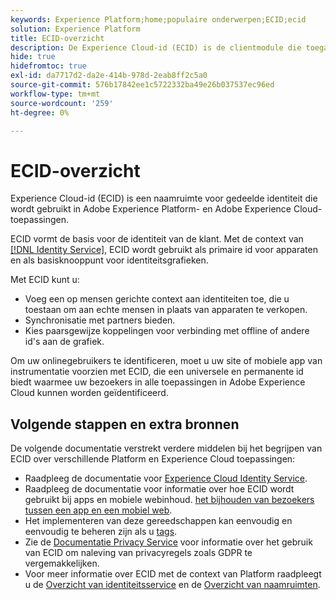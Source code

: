 ```yaml
---
keywords: Experience Platform;home;populaire onderwerpen;ECID;ecid
solution: Experience Platform
title: ECID-overzicht
description: De Experience Cloud-id (ECID) is de clientmodule die toegang biedt tot identiteitsbeheer en drie primaire functies verzorgt.
hide: true
hidefromtoc: true
exl-id: da7717d2-da2e-414b-978d-2eab8ff2c5a0
source-git-commit: 576b17842ee1c5722332ba49e26b037537ec96ed
workflow-type: tm+mt
source-wordcount: '259'
ht-degree: 0%

---
```


# ECID-overzicht

Experience Cloud-id (ECID) is een naamruimte voor gedeelde identiteit die wordt gebruikt in Adobe Experience Platform- en Adobe Experience Cloud-toepassingen.

ECID vormt de basis voor de identiteit van de klant. Met de context van [[!DNL Identity Service]](../home.md), ECID wordt gebruikt als primaire id voor apparaten en als basisknooppunt voor identiteitsgrafieken.

Met ECID kunt u:

* Voeg een op mensen gerichte context aan identiteiten toe, die u toestaan om aan echte mensen in plaats van apparaten te verkopen.
* Synchronisatie met partners bieden.
* Kies paarsgewijze koppelingen voor verbinding met offline of andere id&#39;s aan de grafiek.

Om uw onlinegebruikers te identificeren, moet u uw site of mobiele app van instrumentatie voorzien met ECID, die een universele en permanente id biedt waarmee uw bezoekers in alle toepassingen in Adobe Experience Cloud kunnen worden geïdentificeerd.

## Volgende stappen en extra bronnen

De volgende documentatie verstrekt verdere middelen bij het begrijpen van ECID over verschillende Platform en Experience Cloud toepassingen:

* Raadpleeg de documentatie voor [Experience Cloud Identity Service](https://experienceleague.adobe.com/docs/id-service/using/home.html).
* Raadpleeg de documentatie voor informatie over hoe ECID wordt gebruikt bij apps en mobiele webinhoud. [het bijhouden van bezoekers tussen een app en een mobiel web](https://experienceleague.adobe.com/docs/mobile-services/ios/sdk-reference-ios/hybrid-app.html#sdk-reference-ios).
* Het implementeren van deze gereedschappen kan eenvoudig en eenvoudig te beheren zijn als u [tags](../../tags/home.md).
* Zie de [Documentatie Privacy Service](../../privacy-service/identity-data.md) voor informatie over het gebruik van ECID om naleving van privacyregels zoals GDPR te vergemakkelijken.
* Voor meer informatie over ECID met de context van Platform raadpleegt u de [Overzicht van identiteitsservice](../home.md) en de [Overzicht van naamruimten](./namespaces.md).